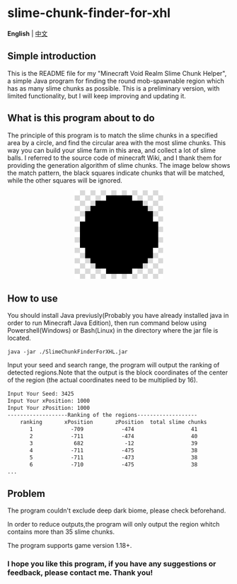 # slime-chunk-finder-for-xhl

**English** | [中文](https://github.com/starburst-xhl/slime-chunk-finder-for-xhl/blob/main/README_zh-cn.md)

## Simple introduction

This is the README file for my "Minecraft Void Realm Slime Chunk Helper", a simple Java program for finding the round mob-spawnable region which has as many slime chunks as possible. This is a preliminary version, with limited functionality, but I will keep improving and updating it.

## What is this program about to do

The principle of this program is to match the slime chunks in a specified area by a circle, and find the circular area with the most slime chunks. This way you can build your slime farm in this area, and collect a lot of slime balls. I referred to the source code of minecraft Wiki, and I thank them for providing the generation algorithm of slime chunks. The image below shows the match pattern, the black squares indicate chunks that will be matched, while the other squares will be ignored.

<div align=center><img src="./ReadmeSrc/Img_chunkpair.png" width=200 height=200 alt="match pattern"></div>

## How to use

You should install Java previusly(Probably you have already installed java in order to run Minecraft Java Edition), then run command below using Powershell(Windows) or Bash(Linux) in the directory where the jar file is located.

```
java -jar ./SlimeChunkFinderForXHL.jar
```
Input your seed and search range, the program will output the ranking of detected regions.Note that the output is the block coordinates of the center of the region (the actual coordinates need to be multiplied by 16).
```
Input Your Seed: 3425
Input Your xPosition: 1000
Input Your zPosition: 1000
-------------------Ranking of the regions-------------------
    ranking       xPosition       zPosition  total slime chunks
       1            -709            -474                  41
       2            -711            -474                  40
       3             682             -12                  39
       4            -711            -475                  38
       5            -711            -473                  38
       6            -710            -475                  38
...
```
## Problem

The program couldn't exclude deep dark biome, please check beforehand.

In order to reduce outputs,the program will only output the region whitch contains more than 35 slime chunks.

The program supports game version 1.18+.

### I hope you like this program, if you have any suggestions or feedback, please contact me. Thank you!


